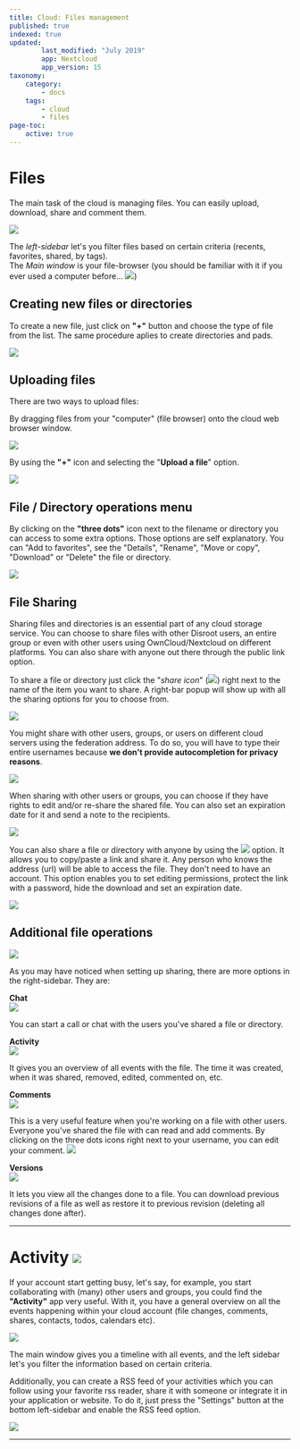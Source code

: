 ```yaml
---
title: Cloud: Files management
published: true
indexed: true
updated:
        last_modified: "July 2019"
        app: Nextcloud
        app_version: 15
taxonomy:
    category:
        - docs
    tags:
        - cloud
        - files
page-toc:
    active: true
---
```


# Files

The main task of the cloud is managing files. You can easily upload, download, share and comment them.

![](en/main.png)

The *left-sidebar* let's you filter files based on certain criteria (recents, favorites, shared, by tags).<br>The *Main window* is your file-browser (you should be familiar with it if you ever used a computer before... ![](en/p.png))

## Creating new files or directories
To create a new file, just click on **"+"** button and choose the type of file from the list. The same procedure aplies to create directories and pads.

![](en/file_creation.gif)

## Uploading files
There are two ways to upload files:

By dragging files from your "computer" (file browser) onto the cloud web browser window.

![](en/dragging_files.gif)

By using the **"+"** icon and selecting the "**Upload a file**" option.

![](en/uploading_files.gif)

## File / Directory operations menu
By clicking on the **"three dots"** icon next to the filename or directory you can access to some extra options. Those options are self explanatory. You can "Add to favorites", see the "Details", "Rename", "Move or copy", "Download" or "Delete" the file or directory.

![](en/file_menu.png)


## File Sharing
Sharing files and directories is an essential part of any cloud storage service. You can choose to share files with other Disroot users, an entire group or even with other users using OwnCloud/Nextcloud on different platforms. You can also share with anyone out there through the public link option.

To share a file or directory just click the "*share icon*" (![](en/share_icon.png)) right next to the name of the item you want to share. A right-bar popup will show up with all the sharing options for you to choose from.

![](en/file_sharing_menu.png)

You might share with other users, groups, or users on different cloud servers using the federation address. To do so, you will have to type their entire usernames because **we don't provide autocompletion for privacy reasons**.<br>

![](en/sharing_options.png)

When sharing with other users or groups, you can choose if they have rights to edit and/or re-share the shared file. You can also set an expiration date for it and send a note to the recipients.

![](en/edit_options.png)

You can also share a file or directory with anyone by using the ![](en/sharing_icon.png) option. It allows you to copy/paste a link and share it. Any person who knows the address (url) will be able to access the file. They don't need to have an account. This option enables you to set editing permissions, protect the link with a password, hide the download and set an expiration date.

![](en/share_link_options.png)

## Additional file operations

![](en/other_ops.png)

As you may have noticed when setting up sharing, there are more options in the right-sidebar.
They are:

**Chat**<br>![](en/chat_opt.png)

You can start a call or chat with the users you've shared a file or directory.

**Activity**<br>![](en/activity_opt.png)

It gives you an overview of all events with the file. The time it was created, when it was shared, removed, edited, commented on, etc.

**Comments**<br>![](en/comment_01.png)

This is a very useful feature when you're working on a file with other users. Everyone you've shared the file with can read and add comments. By clicking on the three dots icons right next to your username, you can edit your comment.
![](en/comment_edit.png)

**Versions**<br>![](en/versions_opt.png)

It lets you view all the changes done to a file. You can download previous revisions of a file as well as restore it to previous revision (deleting all changes done after).

----------

# Activity ![](en/main_activities_icon.png)

If your account start getting busy, let's say, for example, you start collaborating with (many) other users and groups, you could find the **"Activity"** app very useful. With it, you have a general overview on all the events happening within your cloud account (file changes, comments, shares, contacts, todos, calendars etc).

![](en/activity_app.png)

The main window gives you a timeline with all events, and the left sidebar let's you filter the information based on certain criteria.

Additionally, you can create a RSS feed of your activities which you can follow using your favorite rss reader, share it with someone or integrate it in your application or website. To do it, just press the "Settings" button at the bottom left-sidebar and enable the RSS feed option.

![](en/activity_rss.png)

----------
